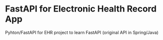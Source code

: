 # FastAPI for Electronic Health Record App

Pyhton/FastAPI for EHR project to learn FastAPI (original API in Spring/Java)
